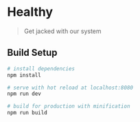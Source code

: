 # Healthy

> Get jacked with our system

## Build Setup

``` bash
# install dependencies
npm install

# serve with hot reload at localhost:8080
npm run dev

# build for production with minification
npm run build
```